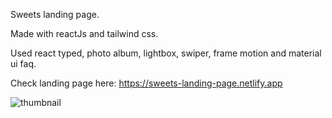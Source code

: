 Sweets landing page.

Made with reactJs and tailwind css.

Used react typed, photo album, lightbox, swiper, frame motion and material ui faq.

Check landing page here: https://sweets-landing-page.netlify.app

![thumbnail](https://user-images.githubusercontent.com/109210895/199104884-a2b1802e-681b-41de-918e-77146f38884a.png)
